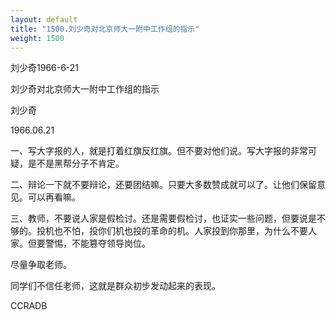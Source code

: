 ```yaml
---
layout: default
title: "1500.刘少奇对北京师大一附中工作组的指示"
weight: 1500
---
```


刘少奇1966-6-21

刘少奇对北京师大一附中工作组的指示

刘少奇

1966.06.21

一、写大字报的人，就是打着红旗反红旗。但不要对他们说。写大字报的非常可疑，是不是黑帮分子不肯定。

二、辩论一下就不要辩论，还要团结嘛。只要大多数赞成就可以了。让他们保留意见。可以再看嘛。

三、教师，不要说人家是假检讨。还是需要假检讨，也证实一些问题，但要说是不够的。投机也不怕，投你们机也投的革命的机。人家投到你那里，为什么不要人家。但要警惕，不能篡夺领导岗位。

尽量争取老师。

同学们不信任老师，这就是群众初步发动起来的表现。

CCRADB

